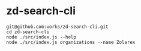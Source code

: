 # zd-search-cli

```
git@github.com:vorks/zd-search-cli.git
cd zd-search-cli
node ./src/index.js --help
node ./src/index.js organizations --name Zolarex
```
